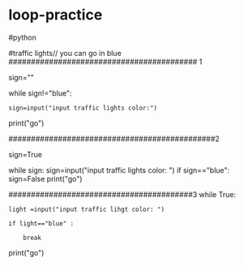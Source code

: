 # loop-practice

#python

#traffic lights// you can go in blue
########################################## 1

sign=""

while sign!="blue":

    sign=input("input traffic lights color:")

print("go")

##############################################2

sign=True

while sign:
    sign=input("input traffic lights color: ")
    if sign=="blue":
        sign=False
print("go")        
    
#########################################3
while True:

    light =input("input traffic lihgt color: ")
    
    if light=="blue" :
    
        break
        
print("go")        
